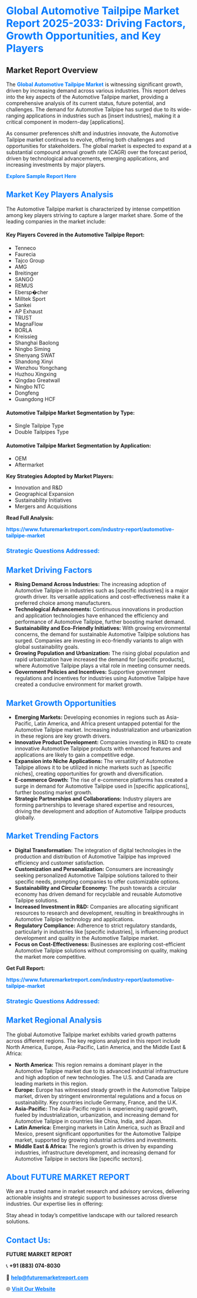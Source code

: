 <h1 style="color: #007BFF;">Global Automotive Tailpipe Market Report 2025-2033: Driving Factors, Growth Opportunities, and Key Players</h1>

<section id="overview">
<h2>Market Report Overview</h2>
<p>The <a href="https://www.futuremarketreport.com/industry-report/automotive-tailpipe-market" style="color: #007BFF; text-decoration: none;"><strong>Global Automotive Tailpipe Market</strong></a> is witnessing significant growth, driven by increasing demand across various industries. This report delves into the key aspects of the Automotive Tailpipe market, providing a comprehensive analysis of its current status, future potential, and challenges. The demand for Automotive Tailpipe has surged due to its wide-ranging applications in industries such as [insert industries], making it a critical component in modern-day [applications].</p>
<p>As consumer preferences shift and industries innovate, the Automotive Tailpipe market continues to evolve, offering both challenges and opportunities for stakeholders. The global market is expected to expand at a substantial compound annual growth rate (CAGR) over the forecast period, driven by technological advancements, emerging applications, and increasing investments by major players.</p>
</section>

<section id="overview">
<p><a href="https://www.futuremarketreport.com/request-sample/reportId=41072" style="color: #007BFF; text-decoration: none;"><strong>Explore Sample Report Here</strong></a></p>
</section>

<section id="key-players">
<h2 style="color: #007BFF;">Market Key Players Analysis</h2>
<p>The Automotive Tailpipe market is characterized by intense competition among key players striving to capture a larger market share. Some of the leading companies in the market include:</p>
<h4>Key Players Covered in the Automotive Tailpipe Report:</h4>
<ul><li>Tenneco</li><li>Faurecia</li><li>Tajco Group</li><li>AMG</li><li>Breitinger</li><li>SANGO</li><li>REMUS</li><li>Ebersp�cher</li><li>Milltek Sport</li><li>Sankei</li><li>AP Exhaust</li><li>TRUST</li><li>MagnaFlow</li><li>BORLA</li><li>Kreissieg</li><li>Shanghai Baolong</li><li>Ningbo Siming</li><li>Shenyang SWAT</li><li>Shandong Xinyi</li><li>Wenzhou Yongchang</li><li>Huzhou Xingxing</li><li>Qingdao Greatwall</li><li>Ningbo NTC</li><li>Dongfeng</li><li>Guangdong HCF</li></ul>
<h4>Automotive Tailpipe Market Segmentation by Type:</h4>
<ul><li>Single Tailpipe Type</li><li>Double Tailpipes Type</li></ul>

<h4>Automotive Tailpipe Market Segmentation by Application:</h4>
<ul><li>OEM</li><li>Aftermarket</li></ul>
<p><strong>Key Strategies Adopted by Market Players:</strong></p>
<ul>
<li>Innovation and R&D</li>
<li>Geographical Expansion</li>
<li>Sustainability Initiatives</li>
<li>Mergers and Acquisitions</li>
</ul>
</section>

<section>
<p><strong>Read Full Analysis: </strong></p><a href="https://www.futuremarketreport.com/industry-report/automotive-tailpipe-market" style="color: #007BFF; text-decoration: none;"><strong>https://www.futuremarketreport.com/industry-report/automotive-tailpipe-market</strong></a>
<h3 style="color: #007BFF;">Strategic Questions Addressed:</h3>
</section>

<section id="driving-factors">
<h2 style="color: #007BFF;">Market Driving Factors</h2>
<ul>
<li><strong>Rising Demand Across Industries:</strong> The increasing adoption of Automotive Tailpipe in industries such as [specific industries] is a major growth driver. Its versatile applications and cost-effectiveness make it a preferred choice among manufacturers.</li>
<li><strong>Technological Advancements:</strong> Continuous innovations in production and application technologies have enhanced the efficiency and performance of Automotive Tailpipe, further boosting market demand.</li>
<li><strong>Sustainability and Eco-Friendly Initiatives:</strong> With growing environmental concerns, the demand for sustainable Automotive Tailpipe solutions has surged. Companies are investing in eco-friendly variants to align with global sustainability goals.</li>
<li><strong>Growing Population and Urbanization:</strong> The rising global population and rapid urbanization have increased the demand for [specific products], where Automotive Tailpipe plays a vital role in meeting consumer needs.</li>
<li><strong>Government Policies and Incentives:</strong> Supportive government regulations and incentives for industries using Automotive Tailpipe have created a conducive environment for market growth.</li>
</ul>
</section>

<section id="growth-opportunities">
<h2 style="color: #007BFF;">Market Growth Opportunities</h2>
<ul>
<li><strong>Emerging Markets:</strong> Developing economies in regions such as Asia-Pacific, Latin America, and Africa present untapped potential for the Automotive Tailpipe market. Increasing industrialization and urbanization in these regions are key growth drivers.</li>
<li><strong>Innovative Product Development:</strong> Companies investing in R&D to create innovative Automotive Tailpipe products with enhanced features and applications are likely to gain a competitive edge.</li>
<li><strong>Expansion into Niche Applications:</strong> The versatility of Automotive Tailpipe allows it to be utilized in niche markets such as [specific niches], creating opportunities for growth and diversification.</li>
<li><strong>E-commerce Growth:</strong> The rise of e-commerce platforms has created a surge in demand for Automotive Tailpipe used in [specific applications], further boosting market growth.</li>
<li><strong>Strategic Partnerships and Collaborations:</strong> Industry players are forming partnerships to leverage shared expertise and resources, driving the development and adoption of Automotive Tailpipe products globally.</li>
</ul>
</section>

<section id="trending-factors">
<h2 style="color: #007BFF;">Market Trending Factors</h2>
<ul>
<li><strong>Digital Transformation:</strong> The integration of digital technologies in the production and distribution of Automotive Tailpipe has improved efficiency and customer satisfaction.</li>
<li><strong>Customization and Personalization:</strong> Consumers are increasingly seeking personalized Automotive Tailpipe solutions tailored to their specific needs, prompting companies to offer customizable options.</li>
<li><strong>Sustainability and Circular Economy:</strong> The push towards a circular economy has driven demand for recyclable and reusable Automotive Tailpipe solutions.</li>
<li><strong>Increased Investment in R&D:</strong> Companies are allocating significant resources to research and development, resulting in breakthroughs in Automotive Tailpipe technology and applications.</li>
<li><strong>Regulatory Compliance:</strong> Adherence to strict regulatory standards, particularly in industries like [specific industries], is influencing product development and quality in the Automotive Tailpipe market.</li>
<li><strong>Focus on Cost-Effectiveness:</strong> Businesses are exploring cost-efficient Automotive Tailpipe solutions without compromising on quality, making the market more competitive.</li>
</ul>
</section>

<section>
<p><strong>Get Full Report: </strong></p><a href="https://www.futuremarketreport.com/industry-report/automotive-tailpipe-market" style="color: #007BFF; text-decoration: none;"><strong>https://www.futuremarketreport.com/industry-report/automotive-tailpipe-market</strong></a>
<h3 style="color: #007BFF;">Strategic Questions Addressed:</h3>
</section>


<section id="regional-analysis">
<h2 style="color: #007BFF;">Market Regional Analysis</h2>
<p>The global Automotive Tailpipe market exhibits varied growth patterns across different regions. The key regions analyzed in this report include North America, Europe, Asia-Pacific, Latin America, and the Middle East & Africa:</p>
<ul>
<li><strong>North America:</strong> This region remains a dominant player in the Automotive Tailpipe market due to its advanced industrial infrastructure and high adoption of new technologies. The U.S. and Canada are leading markets in this region.</li>
<li><strong>Europe:</strong> Europe has witnessed steady growth in the Automotive Tailpipe market, driven by stringent environmental regulations and a focus on sustainability. Key countries include Germany, France, and the U.K.</li>
<li><strong>Asia-Pacific:</strong> The Asia-Pacific region is experiencing rapid growth, fueled by industrialization, urbanization, and increasing demand for Automotive Tailpipe in countries like China, India, and Japan.</li>
<li><strong>Latin America:</strong> Emerging markets in Latin America, such as Brazil and Mexico, present significant opportunities for the Automotive Tailpipe market, supported by growing industrial activities and investments.</li>
<li><strong>Middle East & Africa:</strong> The region’s growth is driven by expanding industries, infrastructure development, and increasing demand for Automotive Tailpipe in sectors like [specific sectors].</li>
</ul>
</section>

<footer>
<h2 style="color: #007BFF;">About FUTURE MARKET REPORT</h2>
<p>We are a trusted name in market research and advisory services, delivering actionable insights and strategic support to businesses across diverse industries. Our expertise lies in offering:</p>

<p>Stay ahead in today’s competitive landscape with our tailored research solutions.</p>

<h2 style="color: #007BFF;">Contact Us:</h2>
<p><strong>FUTURE MARKET REPORT</strong></p>
<p>📞 <strong>+91 (883) 074-8030</strong></p>
<p>📧 <strong><a href="mailto:help@futuremarketreport.com" style="color: #007BFF;">help@futuremarketreport.com</a></strong></p>
<p>🌐 <strong><a href="https://www.futuremarketreport.com/" style="color: #007BFF;">Visit Our Website</a></strong></p>
</footer>